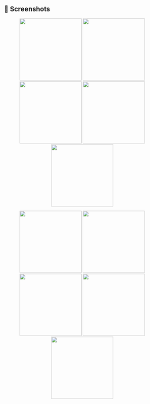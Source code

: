## 📸 Screenshots  

<p align="center">
  <img src="https://github.com/user-attachments/assets/02426ff4-2678-46c6-89f0-09d9e1b98b5e" width="200"/>
  <img src="https://github.com/user-attachments/assets/c061f8c6-12a1-4308-9b4f-29a27912df71" width="200"/>
  <img src="https://github.com/user-attachments/assets/6cd082d5-cba9-4d91-b783-27c7986cc2a1" width="200"/>
  <img src="https://github.com/user-attachments/assets/abcd6c02-06eb-4959-a897-f1923c5efd20" width="200"/>
  <img src="https://github.com/user-attachments/assets/5a0def48-e7d8-4ded-b47a-bd064f56fd47" width="200"/>
</p>

<p align="center">
  <img src="https://github.com/user-attachments/assets/0db18497-1146-4fae-946f-5b9096193e93" width="200"/>
  <img src="https://github.com/user-attachments/assets/98cd6e19-c93e-4411-9e62-060e1f63b091" width="200"/>
  <img src="https://github.com/user-attachments/assets/bfb11065-0d9c-4867-8ad3-133e3bab64e2" width="200"/>
  <img src="https://github.com/user-attachments/assets/95a69783-a49c-4927-a462-18e1840ba1de" width="200"/>
  <img src="https://github.com/user-attachments/assets/28baaaf4-0660-4c20-8746-03f217386fac" width="200"/>
</p>
